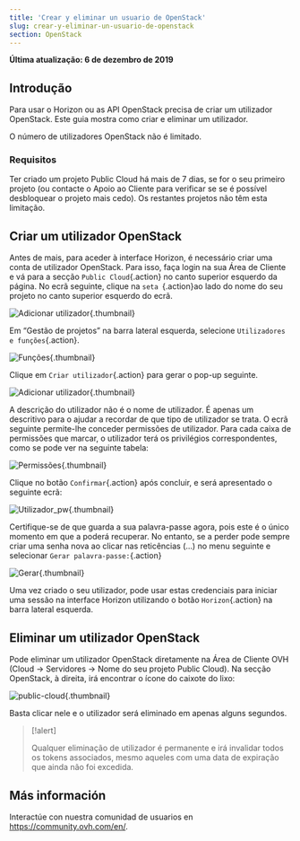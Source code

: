 ```yaml
---
title: 'Crear y eliminar un usuario de OpenStack'
slug: crear-y-eliminar-un-usuario-de-openstack
section: OpenStack
---
```


**Última atualização: 6 de dezembro de 2019**

## Introdução
Para usar o Horizon ou as API OpenStack precisa de criar um utilizador OpenStack. Este guia mostra como criar e eliminar um utilizador.

O número de utilizadores OpenStack não é limitado.


### Requisitos
Ter criado um projeto Public Cloud há mais de 7 dias, se for o seu primeiro projeto (ou contacte o Apoio ao Cliente para verificar se se é possível desbloquear o projeto mais cedo). Os restantes projetos não têm esta limitação.


## Criar um utilizador OpenStack
Antes de mais, para aceder à interface Horizon, é necessário criar uma conta de utilizador OpenStack. Para isso, faça login na sua Área de Cliente e vá para a secção `Public Cloud`{.action} no canto superior esquerdo da página. No ecrã seguinte, clique na `seta `{.action}ao lado do nome do seu projeto no canto superior esquerdo do ecrã.

![Adicionar utilizador](images/select_project.png){.thumbnail}

Em “Gestão de projetos” na barra lateral esquerda, selecione `Utilizadores e funções`{.action}.

![Funções](images/users_roles.png){.thumbnail}

Clique em `Criar utilizador`{.action} para gerar o pop-up seguinte.

![Adicionar utilizador](images/adduser.png){.thumbnail}

A descrição do utilizador não é o nome de utilizador. É apenas um descritivo para o ajudar a recordar de que tipo de utilizador se trata. O ecrã seguinte permite-lhe conceder permissões de utilizador. Para cada caixa de permissões que marcar, o utilizador terá os privilégios correspondentes, como se pode ver na seguinte tabela:

![Permissões](images/permissions.png){.thumbnail}

Clique no botão `Confirmar`{.action} após concluir, e será apresentado o seguinte ecrã:

![Utilizador_pw](images/user_pw.png){.thumbnail}

Certifique-se de que guarda a sua palavra-passe agora, pois este é o único momento em que a poderá recuperar. No entanto, se a perder pode sempre criar uma senha nova ao clicar nas reticências (...) no menu seguinte e selecionar `Gerar palavra-passe:`{.action}

![Gerar](images/generatepw.png){.thumbnail}

Uma vez criado o seu utilizador, pode usar estas credenciais para iniciar uma sessão na interface Horizon utilizando o botão `Horizon`{.action} na barra lateral esquerda.

## Eliminar um utilizador OpenStack
Pode eliminar um utilizador OpenStack diretamente na Área de Cliente OVH (Cloud → Servidores → Nome do seu projeto Public Cloud). Na secção OpenStack, à direita, irá encontrar o ícone do caixote do lixo:


![public-cloud](images/delete.png){.thumbnail}

Basta clicar nele e o utilizador será eliminado em apenas alguns segundos.

> [!alert]
>
> Qualquer eliminação de utilizador é permanente e irá invalidar todos os
> tokens associados, mesmo aqueles com uma data de expiração que ainda não foi excedida.


## Más información

Interactúe con nuestra comunidad de usuarios en <https://community.ovh.com/en/>.
